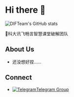 # Hi there 👋

![DIFTeam's GitHub stats](https://github-readme-stats.vercel.app/api?username=DIFTeam&show_icons=true&theme=radical)

🤨科大讯飞畅言智慧课堂破解团队

## About Us

- 还没想好捏......

## Connect

- [![Telegram](https://static.is26.com/tmp/icons/telegram.svg)](https://t.me/+NrT8UMGDBztjODg1)[Telegram Group](https://t.me/+NrT8UMGDBztjODg1)
